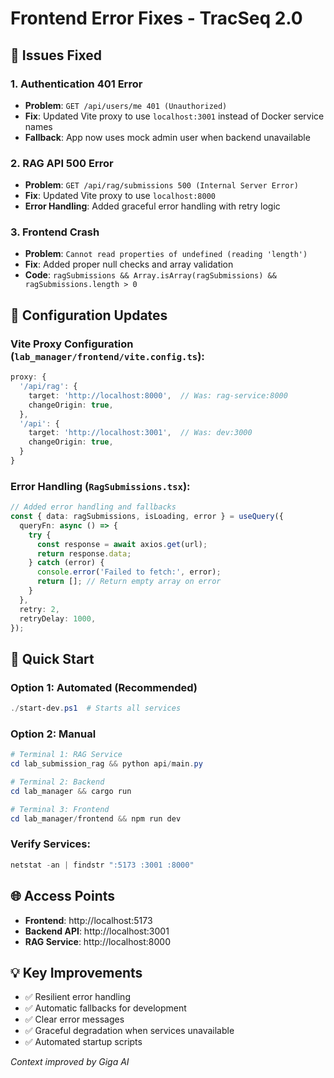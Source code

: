 # Frontend Error Fixes - TracSeq 2.0

## 🎯 Issues Fixed

### 1. **Authentication 401 Error**
- **Problem**: `GET /api/users/me 401 (Unauthorized)`
- **Fix**: Updated Vite proxy to use `localhost:3001` instead of Docker service names
- **Fallback**: App now uses mock admin user when backend unavailable

### 2. **RAG API 500 Error** 
- **Problem**: `GET /api/rag/submissions 500 (Internal Server Error)`
- **Fix**: Updated Vite proxy to use `localhost:8000`
- **Error Handling**: Added graceful error handling with retry logic

### 3. **Frontend Crash**
- **Problem**: `Cannot read properties of undefined (reading 'length')`
- **Fix**: Added proper null checks and array validation
- **Code**: `ragSubmissions && Array.isArray(ragSubmissions) && ragSubmissions.length > 0`

## 🔧 Configuration Updates

### Vite Proxy Configuration (`lab_manager/frontend/vite.config.ts`):
```typescript
proxy: {
  '/api/rag': {
    target: 'http://localhost:8000',  // Was: rag-service:8000
    changeOrigin: true,
  },
  '/api': {
    target: 'http://localhost:3001',  // Was: dev:3000
    changeOrigin: true,
  }
}
```

### Error Handling (`RagSubmissions.tsx`):
```typescript
// Added error handling and fallbacks
const { data: ragSubmissions, isLoading, error } = useQuery({
  queryFn: async () => {
    try {
      const response = await axios.get(url);
      return response.data;
    } catch (error) {
      console.error('Failed to fetch:', error);
      return []; // Return empty array on error
    }
  },
  retry: 2,
  retryDelay: 1000,
});
```

## 🚀 Quick Start

### Option 1: Automated (Recommended)
```powershell
./start-dev.ps1  # Starts all services
```

### Option 2: Manual
```powershell
# Terminal 1: RAG Service
cd lab_submission_rag && python api/main.py

# Terminal 2: Backend  
cd lab_manager && cargo run

# Terminal 3: Frontend
cd lab_manager/frontend && npm run dev
```

### Verify Services:
```powershell
netstat -an | findstr ":5173 :3001 :8000"
```

## 🌐 Access Points
- **Frontend**: http://localhost:5173
- **Backend API**: http://localhost:3001  
- **RAG Service**: http://localhost:8000

## 💡 Key Improvements
- ✅ Resilient error handling
- ✅ Automatic fallbacks for development
- ✅ Clear error messages
- ✅ Graceful degradation when services unavailable
- ✅ Automated startup scripts

*Context improved by Giga AI* 
